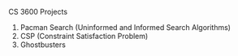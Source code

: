 CS 3600 Projects

1. Pacman Search (Uninformed and Informed Search Algorithms)
2. CSP (Constraint Satisfaction Problem)
3. Ghostbusters
